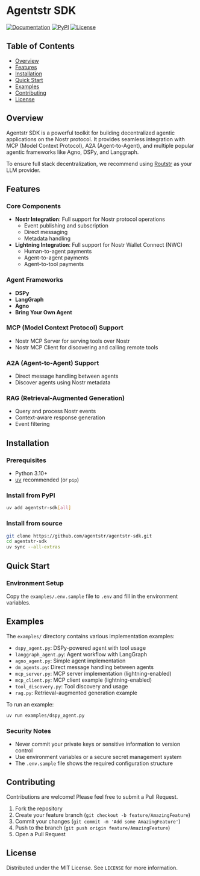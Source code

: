 # Agentstr SDK

[![Documentation](https://img.shields.io/badge/docs-online-blue.svg)](https://agentstr.com/docs)
[![PyPI](https://img.shields.io/pypi/v/agentstr-sdk)](https://pypi.org/project/agentstr-sdk/)
[![License](https://img.shields.io/badge/license-MIT-green)](LICENSE)

## Table of Contents
- [Overview](#overview)
- [Features](#features)
- [Installation](#installation)
- [Quick Start](#quick-start)
- [Examples](#examples)
- [Contributing](#contributing)
- [License](#license)

## Overview

Agentstr SDK is a powerful toolkit for building decentralized agentic applications on the Nostr protocol. It provides seamless integration with MCP (Model Context Protocol), A2A (Agent-to-Agent), and multiple popular agentic frameworks like Agno, DSPy, and Langgraph.

To ensure full stack decentralization, we recommend using [Routstr](https://routstr.com) as your LLM provider.

## Features

### Core Components
- **Nostr Integration**: Full support for Nostr protocol operations
  - Event publishing and subscription
  - Direct messaging
  - Metadata handling
- **Lightning Integration**: Full support for Nostr Wallet Connect (NWC)
  - Human-to-agent payments
  - Agent-to-agent payments
  - Agent-to-tool payments

### Agent Frameworks
- **DSPy**
- **LangGraph**
- **Agno**
- **Bring Your Own Agent**

### MCP (Model Context Protocol) Support
- Nostr MCP Server for serving tools over Nostr
- Nostr MCP Client for discovering and calling remote tools

### A2A (Agent-to-Agent) Support
- Direct message handling between agents
- Discover agents using Nostr metadata

### RAG (Retrieval-Augmented Generation)
- Query and process Nostr events
- Context-aware response generation
- Event filtering

## Installation

### Prerequisites
- Python 3.10+
- [uv](https://docs.astral.sh/uv/) recommended (or `pip`)

### Install from PyPI
```bash
uv add agentstr-sdk[all]
```

### Install from source
```bash
git clone https://github.com/agentstr/agentstr-sdk.git
cd agentstr-sdk
uv sync --all-extras
```

## Quick Start

### Environment Setup
Copy the `examples/.env.sample` file to `.env` and fill in the environment variables.

## Examples

The `examples/` directory contains various implementation examples:

- `dspy_agent.py`: DSPy-powered agent with tool usage
- `langgraph_agent.py`: Agent workflow with LangGraph
- `agno_agent.py`: Simple agent implementation
- `dm_agents.py`: Direct message handling between agents
- `mcp_server.py`: MCP server implementation (lightning-enabled)
- `mcp_client.py`: MCP client example (lightning-enabled)
- `tool_discovery.py`: Tool discovery and usage
- `rag.py`: Retrieval-augmented generation example

To run an example:
```bash
uv run examples/dspy_agent.py
```

### Security Notes
- Never commit your private keys or sensitive information to version control
- Use environment variables or a secure secret management system
- The `.env.sample` file shows the required configuration structure

## Contributing

Contributions are welcome! Please feel free to submit a Pull Request.

1. Fork the repository
2. Create your feature branch (`git checkout -b feature/AmazingFeature`)
3. Commit your changes (`git commit -m 'Add some AmazingFeature'`)
4. Push to the branch (`git push origin feature/AmazingFeature`)
5. Open a Pull Request

## License

Distributed under the MIT License. See `LICENSE` for more information.
